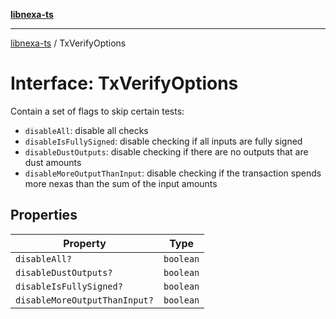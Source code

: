 [**libnexa-ts**](../index.md)

***

[libnexa-ts](../index.md) / TxVerifyOptions

# Interface: TxVerifyOptions

Contain a set of flags to skip certain tests:

* `disableAll`: disable all checks
* `disableIsFullySigned`: disable checking if all inputs are fully signed
* `disableDustOutputs`: disable checking if there are no outputs that are dust amounts
* `disableMoreOutputThanInput`: disable checking if the transaction spends more nexas than the sum of the input amounts

## Properties

| Property | Type |
| ------ | ------ |
| <a id="disableall"></a> `disableAll?` | `boolean` |
| <a id="disabledustoutputs"></a> `disableDustOutputs?` | `boolean` |
| <a id="disableisfullysigned"></a> `disableIsFullySigned?` | `boolean` |
| <a id="disablemoreoutputthaninput"></a> `disableMoreOutputThanInput?` | `boolean` |
